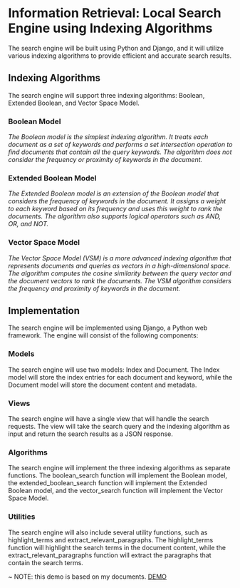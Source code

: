 # Information Retrieval: Local Search Engine using Indexing Algorithms

The search engine will be built using Python and Django, and it will utilize various indexing algorithms to provide efficient and accurate search results.

## Indexing Algorithms

The search engine will support three indexing algorithms: Boolean, Extended Boolean, and Vector Space Model.

### Boolean Model

*The Boolean model is the simplest indexing algorithm. It treats each document as a set of keywords and performs a set intersection operation to find documents that contain all the query keywords. The algorithm does not consider the frequency or proximity of keywords in the document.*

### Extended Boolean Model

*The Extended Boolean model is an extension of the Boolean model that considers the frequency of keywords in the document. It assigns a weight to each keyword based on its frequency and uses this weight to rank the documents. The algorithm also supports logical operators such as AND, OR, and NOT.*

### Vector Space Model

*The Vector Space Model (VSM) is a more advanced indexing algorithm that represents documents and queries as vectors in a high-dimensional space. The algorithm computes the cosine similarity between the query vector and the document vectors to rank the documents. The VSM algorithm considers the frequency and proximity of keywords in the document.*

## Implementation

The search engine will be implemented using Django, a Python web framework. The engine will consist of the following components:

### Models

The search engine will use two models: Index and Document. The Index model will store the index entries for each document and keyword, while the Document model will store the document content and metadata.

### Views

The search engine will have a single view that will handle the search requests. The view will take the search query and the indexing algorithm as input and return the search results as a JSON response.

### Algorithms

The search engine will implement the three indexing algorithms as separate functions. The boolean_search function will implement the Boolean model, the extended_boolean_search function will implement the Extended Boolean model, and the vector_search function will implement the Vector Space Model.

### Utilities

The search engine will also include several utility functions, such as highlight_terms and extract_relevant_paragraphs. The highlight_terms function will highlight the search terms in the document content, while the extract_relevant_paragraphs function will extract the paragraphs that contain the search terms.

~ NOTE: this demo is based on my documents.
[DEMO](https://irlsengine.pythonanywhere.com/)
